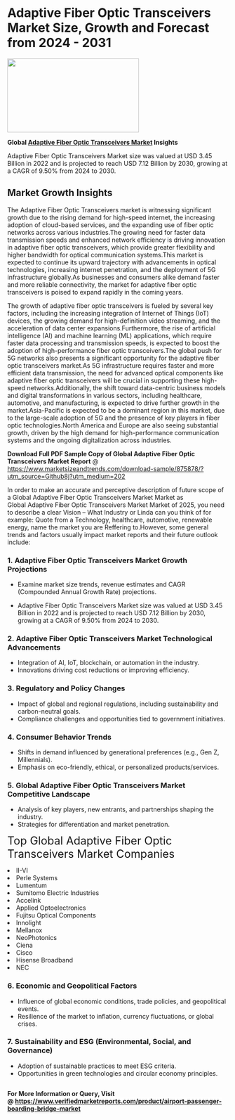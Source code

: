 <H1>Adaptive Fiber Optic Transceivers Market Size, Growth and Forecast from 2024 - 2031</H1><img class="aligncenter size-medium wp-image-584254" src="https://thirdeyenews.in/wp-content/uploads/2024/09/Global-Market-Research-300x168.jpeg" alt="" width="300" height="168" /><p><strong>Global&nbsp;<a href="https://www.marketsizeandtrends.com/download-sample/875878/?utm_source=Github8j?utm_medium=202">Adaptive Fiber Optic Transceivers Market</a> Insights</strong></p><p>Adaptive Fiber Optic Transceivers Market size was valued at USD 3.45 Billion in 2022 and is projected to reach USD 7.12 Billion by 2030, growing at a CAGR of 9.50% from 2024 to 2030.</p><p><h2>Market Growth Insights</h2> <p>The Adaptive Fiber Optic Transceivers market is witnessing significant growth due to the rising demand for high-speed internet, the increasing adoption of cloud-based services, and the expanding use of fiber optic networks across various industries.The growing need for faster data transmission speeds and enhanced network efficiency is driving innovation in adaptive fiber optic transceivers, which provide greater flexibility and higher bandwidth for optical communication systems.This market is expected to continue its upward trajectory with advancements in optical technologies, increasing internet penetration, and the deployment of 5G infrastructure globally.As businesses and consumers alike demand faster and more reliable connectivity, the market for adaptive fiber optic transceivers is poised to expand rapidly in the coming years.</p> <p>The growth of adaptive fiber optic transceivers is fueled by several key factors, including the increasing integration of Internet of Things (IoT) devices, the growing demand for high-definition video streaming, and the acceleration of data center expansions.Furthermore, the rise of artificial intelligence (AI) and machine learning (ML) applications, which require faster data processing and transmission speeds, is expected to boost the adoption of high-performance fiber optic transceivers.The global push for 5G networks also presents a significant opportunity for the adaptive fiber optic transceivers market.As 5G infrastructure requires faster and more efficient data transmission, the need for advanced optical components like adaptive fiber optic transceivers will be crucial in supporting these high-speed networks.Additionally, the shift toward data-centric business models and digital transformations in various sectors, including healthcare, automotive, and manufacturing, is expected to drive further growth in the market.Asia-Pacific is expected to be a dominant region in this market, due to the large-scale adoption of 5G and the presence of key players in fiber optic technologies.North America and Europe are also seeing substantial growth, driven by the high demand for high-performance communication systems and the ongoing digitalization across industries.</p> <p><span class=""><strong>Download Full PDF Sample Copy of Global Adaptive Fiber Optic Transceivers Market Report</strong> @ <a href="https://www.marketsizeandtrends.com/download-sample/875878/?utm_source=Github8j?utm_medium=202" target="_blank">https://www.marketsizeandtrends.com/download-sample/875878/?utm_source=Github8j?utm_medium=202</a></span></p><p>In order to make an accurate and perceptive description of future scope of a Global&nbsp;Adaptive Fiber Optic Transceivers Market Market as Global&nbsp;Adaptive Fiber Optic Transceivers Market Market of 2025, you need to describe a clear Vision &ndash; What Industry or Linda can you think of for example: Quote from a Technology, healthcare, automotive, renewable energy, name the market you are Reffering to.However, some general trends and factors usually impact market reports and their future outlook include:</p><h3>1.&nbsp;<strong>Adaptive Fiber Optic Transceivers Market Growth Projections</strong></h3><ul><li>Examine market size trends, revenue estimates and CAGR (Compounded Annual Growth Rate) projections.</li><li><p>Adaptive Fiber Optic Transceivers Market size was valued at USD 3.45 Billion in 2022 and is projected to reach USD 7.12 Billion by 2030, growing at a CAGR of 9.50% from 2024 to 2030.</p></li></ul><h3>2.&nbsp;<strong>Adaptive Fiber Optic Transceivers Market Technological Advancements</strong></h3><ul><li>Integration of AI, IoT, blockchain, or automation in the industry.</li><li>Innovations driving cost reductions or improving efficiency.</li></ul><h3>3.&nbsp;<strong>Regulatory and Policy Changes</strong></h3><ul><li>Impact of global and regional regulations, including sustainability and carbon-neutral goals.</li><li>Compliance challenges and opportunities tied to government initiatives.</li></ul><h3>4.&nbsp;<strong>Consumer Behavior Trends</strong></h3><ul><li>Shifts in demand influenced by generational preferences (e.g., Gen Z, Millennials).</li><li>Emphasis on eco-friendly, ethical, or personalized products/services.</li></ul><h3>5.&nbsp;<strong>Global Adaptive Fiber Optic Transceivers Market Competitive Landscape</strong></h3><ul><li>Analysis of key players, new entrants, and partnerships shaping the industry.</li><li>Strategies for differentiation and market penetration.</li></ul><p data-pm-slice="1 1 []"><span style="color: inherit; font-family: inherit; font-size: 25px;">Top Global Adaptive Fiber Optic Transceivers Market Companies</span></p><div class="" data-test-id=""><p><li>II-VI</li><li> Perle Systems</li><li> Lumentum</li><li> Sumitomo Electric Industries</li><li> Accelink</li><li> Applied Optoelectronics</li><li> Fujitsu Optical Components</li><li> Innolight</li><li> Mellanox</li><li> NeoPhotonics</li><li> Ciena</li><li> Cisco</li><li> Hisense Broadband</li><li> NEC</li></p></div><h3>6.&nbsp;<strong>Economic and Geopolitical Factors</strong></h3><ul><li>Influence of global economic conditions, trade policies, and geopolitical events.</li><li>Resilience of the market to inflation, currency fluctuations, or global crises.</li></ul><h3>7.&nbsp;<strong>Sustainability and ESG (Environmental, Social, and Governance)</strong></h3><ul><li>Adoption of sustainable practices to meet ESG criteria.</li><li>Opportunities in green technologies and circular economy principles.</li></ul><h2><strong style="font-size: 14px;">For More Information or Query, Visit @&nbsp;</strong><a style="background-color: #ffffff; font-size: 14px;" href="https://www.marketsizeandtrends.com/report/adaptive-fiber-optic-transceivers-market/" target="_blank">https://www.verifiedmarketreports.com/product/airport-passenger-boarding-bridge-market</a></h2>